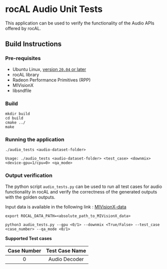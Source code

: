 # rocAL Audio Unit Tests
This application can be used to verify the functionality of the Audio APIs offered by rocAL.

## Build Instructions

### Pre-requisites
* Ubuntu Linux, [version `20.04` or later](https://www.microsoft.com/software-download/windows10)
* rocAL library
* Radeon Performance Primitives (RPP)
* MIVisionX
* libsndfile

### Build
  ````
  mkdir build
  cd build
  cmake ../
  make
  ````
### Running the application
  ````
./audio_tests <audio-dataset-folder>

Usage: ./audio_tests <audio-dataset-folder> <test_case> <downmix> <device-gpu=1/cpu=0> <qa_mode>
  ````

### Output verification 

The python script `audio_tests.py` can be used to run all test cases for audio functionality in rocAL and verify the correctness of the generated outputs with the golden outputs.

Input data is available in the following link : [MIVisionX-data](https://github.com/ROCm/MIVisionX-data)

`export ROCAL_DATA_PATH=<absolute_path_to_MIVisionX_data>`

```
python3 audio_tests.py --gpu <0/1> --downmix <True/False> --test_case <case_number> --qa_mode <0/1>
```

**Supported Test cases**

| Case Number |  Test Case Name    |
| :---:  | :---: |
|    0   | Audio Decoder |
